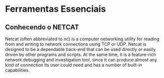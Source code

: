 # Ferramentas Essenciais

## Conhecendo o NETCAT

Netcat (often abbreviated to nc) is a computer networking utility for reading from and writing to network connections using TCP or UDP. Netcat is designed to be a dependable back-end that can be used directly or easily driven by other programs and scripts. At the same time, it is a feature-rich network debugging and investigation tool, since it can produce almost any kind of connection its user could need and has a number of built-in capabilities.